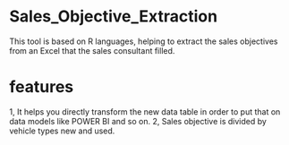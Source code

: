 # Sales_Objective_Extraction
This tool is based on R languages, helping to extract the sales objectives from an Excel that the sales consultant filled.


# features

1, It helps you directly transform the new data table in order to put that on data models like POWER BI and so on.
2, Sales objective is divided by vehicle types new and used.
